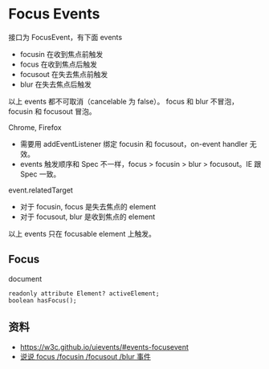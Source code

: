 # Focus Events

接口为 FocusEvent，有下面 events

- focusin 在收到焦点前触发
- focus 在收到焦点后触发
- focusout 在失去焦点前触发
- blur 在失去焦点后触发

以上 events 都不可取消（cancelable 为 false）。
focus 和 blur 不冒泡，focusin 和 focusout 冒泡。

Chrome, Firefox

- 需要用 addEventListener 绑定 focusin 和 focusout，on-event handler 无效。
- events 触发顺序和 Spec 不一样，focus > focusin > blur > focusout。IE 跟 Spec 一致。

event.relatedTarget

- 对于 focusin, focus 是失去焦点的 element
- 对于 focusout, blur 是收到焦点的 element

以上 events 只在 focusable element 上触发。


## Focus

document

```
readonly attribute Element? activeElement;
boolean hasFocus();
```


## 资料

- <https://w3c.github.io/uievents/#events-focusevent>
- [说说 focus /focusin /focusout /blur 事件](https://segmentfault.com/a/1190000003942014)
